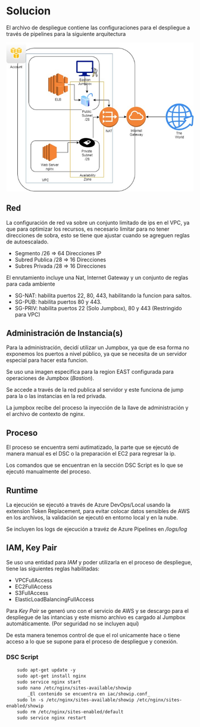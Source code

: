 # Solucion
El archivo de despliegue contiene las configuraciones para el despliegue a través de pipelines para la siguiente arquitectura

![Arquitectura](imgs/solarch.jpg)

## Red
La configuración de red va sobre un conjunto limitado de ips en el VPC, ya que para optimizar los recursos, es necesario limitar para no tener direcciones de sobra, esto se tiene que ajustar cuando se agreguen reglas de autoescalado.

- Segmento /26 => 64  Direcciones IP
- Subred Publica /28 => 16 Direcciones
- Subres Privada /28 => 16 Direcciones

El enrutamiento incluye una Nat, Internet  Gateway y un conjunto de reglas para cada ambiente

- SG-NAT: habilita puertos 22, 80, 443, habilitando la funcion para saltos.
- SG-PUB: habilita puertos 80 y 443.
- SG-PRIV: habilita puertos 22 (Solo Jumpbox), 80 y 443 (Restringido para VPC)


## Administración de Instancia(s)
Para la administración, decidí utilizar un Jumpbox, ya que de esa forma no exponemos los puertos a nivel público, ya que se necesita de un servidor especial para hacer esta funcion.

Se uso una imagen especifica para la region EAST configurada para operaciones de Jumpbox (*Bastion*).

Se accede a través de la red publica al servidor y este funciona de jump para la o las instancias en la red privada.

La jumpbox recibe del proceso la inyección de la llave de administración y el archivo de contexto de nginx.


## Proceso
El proceso se encuentra semi autimatizado, la parte que se ejecutó de manera manual es el DSC o la preparación el EC2 para regresar la ip.

Los comandos que se encuentran en la sección DSC Script es lo que se ejecutó manualmente del proceso.

## Runtime
La ejecución se ejecutó a través de Azure DevOps/Local usando la extension Token Replacement, para evitar colocar datos sensibles de AWS en los archivos, la validación se ejecutó en entorno local y en la nube.


Se incluyen los logs de ejecución a travéz de Azure Pipelines en */logs/log*

## IAM, Key Pair
Se uso una entidad para _IAM_ y poder utilizarla en el proceso de despliegue, tiene las siguientes reglas habilitadas:
- VPCFullAccess
- EC2FullAccess
- S3FullAccess
- ElasticLoadBalancingFullAccess

Para _Key Pair_ se generó uno con el servicio de AWS y se descargo para el despliegue de las intancias y este mismo archivo es cargado al Jumpbox automáticamente. (Por seguridad no se incluyen aquí)

De esta manera tenemos control de que el rol unicamente hace o tiene acceso a lo que se supone para el proceso de despliegue y conexión. 

### DSC Script
```
    sudo apt-get update -y
    sudo apt-get install nginx
    sudo service nginx start
    sudo nano /etc/nginx/sites-available/showip
        _El contenido se encuentra en iac/showip.conf_
    sudo ln -s /etc/nginx/sites-available/showip /etc/nginx/sites-enabled/showip
    sudo rm /etc/nginx/sites-enabled/default
    sudo service nginx restart
```

